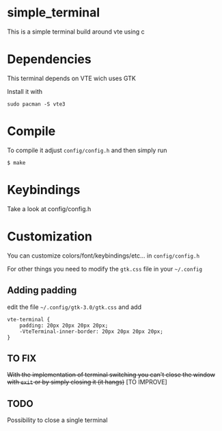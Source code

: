 # simple_terminal

This is a simple terminal build around vte using c

# Dependencies

This terminal depends on VTE wich uses GTK

Install it with 

    sudo pacman -S vte3

# Compile

To compile it adjust `config/config.h` and then simply run

    $ make

# Keybindings

Take a look at config/config.h


# Customization

You can customize colors/font/keybindings/etc... in `config/config.h`

For other things you need to modify the `gtk.css` file in your `~/.config` 

## Adding padding

edit the file `~/.config/gtk-3.0/gtk.css` and add

    vte-terminal {
        padding: 20px 20px 20px 20px;
        -VteTerminal-inner-border: 20px 20px 20px 20px;
    }





## TO FIX
~~With the implementation of terminal switching you can't close the window with `exit` or by simply closing it (it hangs)~~ [TO IMPROVE]

## TODO
Possibility to close a single terminal

